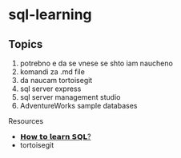 # sql-learning
## Topics
1. potrebno e da se vnese se shto iam naucheno
2. komandi za .md file
3. da naucam tortoisegit
4. sql server express
5. sql server management studio
6. AdventureWorks sample databases

Resources
- [𝗛𝗼𝘄 𝘁𝗼 𝗹𝗲𝗮𝗿𝗻 𝗦𝗤𝗟?](https://www.linkedin.com/posts/milanmilanovic_programming-data-sql-activity-7138074630837223424-2p8R?utm_source=share&utm_medium=member_desktop)
- tortoisegit
  

